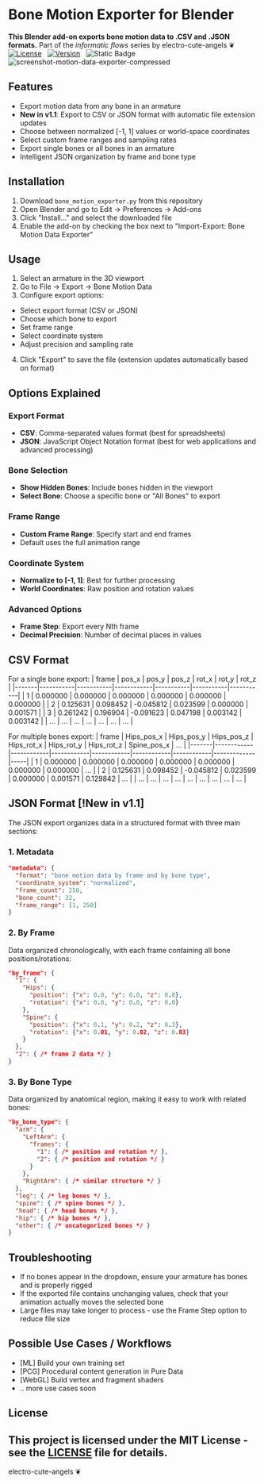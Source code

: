 # Bone Motion Exporter for Blender
**This Blender add-on exports bone motion data to .CSV and .JSON formats.**
Part of the *informatic flows* series by electro-cute-angels ❦
[![License](https://img.shields.io/npm/l/mithril.svg)](https://github.com/MithrilJS/mithril.js/blob/main/LICENSE) &nbsp;
[![Version](https://img.shields.io/badge/version-1.1-blue)](https://shields.io/) &nbsp;
![Static Badge](https://img.shields.io/badge/addon-blender-b?logo=addon&logoColor=%23ffff00&label=addon&color=ff00ff)
![screenshot-motion-data-exporter-compressed](https://github.com/user-attachments/assets/c400df5c-8929-4fb9-941c-5769040591dd)

## Features
- Export motion data from any bone in an armature
- **New in v1.1**: Export to CSV or JSON format with automatic file extension updates
- Choose between normalized [-1, 1] values or world-space coordinates
- Select custom frame ranges and sampling rates
- Export single bones or all bones in an armature
- Intelligent JSON organization by frame and bone type

## Installation
1. Download `bone_motion_exporter.py` from this repository
2. Open Blender and go to Edit → Preferences → Add-ons
3. Click "Install..." and select the downloaded file
4. Enable the add-on by checking the box next to "Import-Export: Bone Motion Data Exporter"

## Usage
01. Select an armature in the 3D viewport
02. Go to File → Export → Bone Motion Data
03. Configure export options:
   - Select export format (CSV or JSON)
   - Choose which bone to export
   - Set frame range
   - Select coordinate system
   - Adjust precision and sampling rate
04. Click "Export" to save the file (extension updates automatically based on format)

## Options Explained
### Export Format
- **CSV**: Comma-separated values format (best for spreadsheets)
- **JSON**: JavaScript Object Notation format (best for web applications and advanced processing)

### Bone Selection
- **Show Hidden Bones**: Include bones hidden in the viewport
- **Select Bone**: Choose a specific bone or "All Bones" to export

### Frame Range
- **Custom Frame Range**: Specify start and end frames
- Default uses the full animation range

### Coordinate System
- **Normalize to [-1, 1]**: Best for further processing
- **World Coordinates**: Raw position and rotation values

### Advanced Options
- **Frame Step**: Export every Nth frame
- **Decimal Precision**: Number of decimal places in values

## CSV Format
For a single bone export:
| frame | pos_x     | pos_y     | pos_z      | rot_x     | rot_y     | rot_z     |
|-------|-----------|-----------|------------|-----------|-----------|-----------|
| 1     | 0.000000  | 0.000000  | 0.000000   | 0.000000  | 0.000000  | 0.000000  |
| 2     | 0.125631  | 0.098452  | -0.045812  | 0.023599  | 0.000000  | 0.001571  |
| 3     | 0.261242  | 0.196904  | -0.091623  | 0.047198  | 0.003142  | 0.003142  |
| ...   | ...       | ...       | ...        | ...       | ...       | ...       |

For multiple bones export:
| frame | Hips_pos_x | Hips_pos_y | Hips_pos_z | Hips_rot_x | Hips_rot_y | Hips_rot_z | Spine_pos_x | ... |
|-------|------------|------------|------------|------------|------------|------------|-------------|-----|
| 1     | 0.000000   | 0.000000   | 0.000000   | 0.000000   | 0.000000   | 0.000000   | 0.000000    | ... |
| 2     | 0.125631   | 0.098452   | -0.045812  | 0.023599   | 0.000000   | 0.001571   | 0.129842    | ... |
| ...   | ...        | ...        | ...        | ...        | ...        | ...        | ...         | ... |

## JSON Format [!New in v1.1]
The JSON export organizes data in a structured format with three main sections:

### 1. Metadata
```json
"metadata": {
  "format": "bone motion data by frame and by bone type",
  "coordinate_system": "normalized",
  "frame_count": 250,
  "bone_count": 32,
  "frame_range": [1, 250]
}
```

### 2. By Frame
Data organized chronologically, with each frame containing all bone positions/rotations:
```json
"by_frame": {
  "1": {
    "Hips": {
      "position": {"x": 0.0, "y": 0.0, "z": 0.0},
      "rotation": {"x": 0.0, "y": 0.0, "z": 0.0}
    },
    "Spine": {
      "position": {"x": 0.1, "y": 0.2, "z": 0.3},
      "rotation": {"x": 0.01, "y": 0.02, "z": 0.03}
    }
  },
  "2": { /* frame 2 data */ }
}
```

### 3. By Bone Type
Data organized by anatomical region, making it easy to work with related bones:
```json
"by_bone_type": {
  "arm": {
    "LeftArm": {
      "frames": {
        "1": { /* position and rotation */ },
        "2": { /* position and rotation */ }
      }
    },
    "RightArm": { /* similar structure */ }
  },
  "leg": { /* leg bones */ },
  "spine": { /* spine bones */ },
  "head": { /* head bones */ },
  "hip": { /* hip bones */ },
  "other": { /* uncategorized bones */ }
}
```

## Troubleshooting
- If no bones appear in the dropdown, ensure your armature has bones and is properly rigged
- If the exported file contains unchanging values, check that your animation actually moves the selected bone
- Large files may take longer to process - use the Frame Step option to reduce file size

## Possible Use Cases / Workflows
- [ML] Build your own training set
- [PCG] Procedural content generation in Pure Data
- [WebGL] Build vertex and fragment shaders
- .. more use cases soon

## License
**This project is licensed under the MIT License - see the [LICENSE](../LICENSE) file for details.**
---
electro-cute-angels ❦
